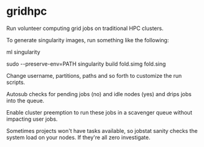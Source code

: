 # gridhpc

Run volunteer computing grid jobs on traditional HPC clusters.

To generate singularity images, run something like the following:

ml singularity

sudo --preserve-env=PATH singularity build fold.simg fold.sing

Change username, partitions, paths and so forth to customize the run scripts.

Autosub checks for pending jobs (no) and idle nodes (yes) and drips jobs into the queue.

Enable cluster preemption to run these jobs in a scavenger queue without impacting user jobs.

Sometimes projects won't have tasks available, so jobstat sanity checks the system load on your nodes.  If they're all zero investigate.
